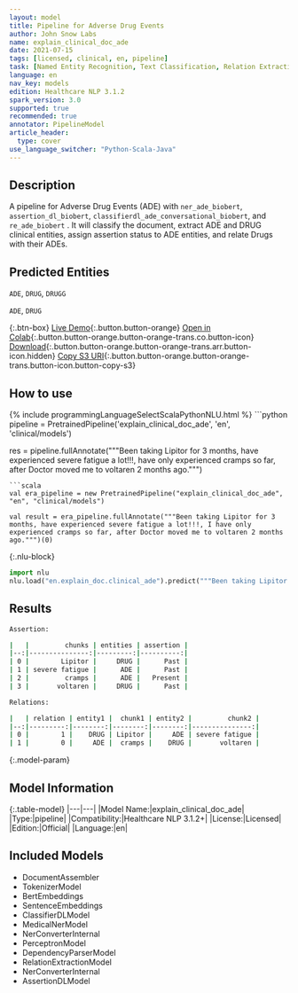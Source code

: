 ```yaml
---
layout: model
title: Pipeline for Adverse Drug Events
author: John Snow Labs
name: explain_clinical_doc_ade
date: 2021-07-15
tags: [licensed, clinical, en, pipeline]
task: [Named Entity Recognition, Text Classification, Relation Extraction, Pipeline Healthcare]
language: en
nav_key: models
edition: Healthcare NLP 3.1.2
spark_version: 3.0
supported: true
recommended: true
annotator: PipelineModel
article_header:
  type: cover
use_language_switcher: "Python-Scala-Java"
---
```


## Description

A pipeline for Adverse Drug Events (ADE) with `ner_ade_biobert`, `assertion_dl_biobert`, `classifierdl_ade_conversational_biobert`, and `re_ade_biobert` . It will classify the document, extract ADE and DRUG clinical entities, assign assertion status to ADE entities, and relate Drugs with their ADEs.


## Predicted Entities

`ADE`, `DRUG`, `DRUGG`

`ADE`, `DRUG`


{:.btn-box}
[Live Demo](https://demo.johnsnowlabs.com/healthcare/ADE/){:.button.button-orange}
[Open in Colab](https://github.com/JohnSnowLabs/spark-nlp-workshop/blob/master/tutorials/Certification_Trainings/Healthcare/16.Adverse_Drug_Event_ADE_NER_and_Classifier.ipynb){:.button.button-orange.button-orange-trans.co.button-icon}
[Download](https://s3.amazonaws.com/auxdata.johnsnowlabs.com/clinical/models/explain_clinical_doc_ade_en_3.1.2_3.0_1626380200755.zip){:.button.button-orange.button-orange-trans.arr.button-icon.hidden}
[Copy S3 URI](s3://auxdata.johnsnowlabs.com/clinical/models/explain_clinical_doc_ade_en_3.1.2_3.0_1626380200755.zip){:.button.button-orange.button-orange-trans.button-icon.button-copy-s3}

## How to use



<div class="tabs-box" markdown="1">
{% include programmingLanguageSelectScalaPythonNLU.html %}
```python
pipeline = PretrainedPipeline('explain_clinical_doc_ade', 'en', 'clinical/models')

res = pipeline.fullAnnotate("""Been taking Lipitor for 3 months, have experienced severe fatigue a lot!!!, have only experienced cramps so far, after Doctor moved me to voltaren 2 months ago.""")


```
```scala
val era_pipeline = new PretrainedPipeline("explain_clinical_doc_ade", "en", "clinical/models")

val result = era_pipeline.fullAnnotate("""Been taking Lipitor for 3 months, have experienced severe fatigue a lot!!!, I have only experienced cramps so far, after Doctor moved me to voltaren 2 months ago.""")(0)

```


{:.nlu-block}
```python
import nlu
nlu.load("en.explain_doc.clinical_ade").predict("""Been taking Lipitor for 3 months, have experienced severe fatigue a lot!!! , I have only experienced cramps so far, after Doctor moved me to voltaren 2 months ago.""")
```

</div>

## Results

```bash
Assertion:

|   |         chunks | entities | assertion |
|--:|---------------:|---------:|----------:|
| 0 |        Lipitor |     DRUG |      Past |
| 1 | severe fatigue |      ADE |      Past |
| 2 |         cramps |      ADE |   Present |
| 3 |       voltaren |     DRUG |      Past |

Relations:

|   | relation | entity1 |  chunk1 | entity2 |         chunk2 |
|--:|---------:|--------:|--------:|--------:|---------------:|
| 0 |        1 |    DRUG | Lipitor |     ADE | severe fatigue |
| 1 |        0 |     ADE |  cramps |    DRUG |       voltaren |

```

{:.model-param}
## Model Information

{:.table-model}
|---|---|
|Model Name:|explain_clinical_doc_ade|
|Type:|pipeline|
|Compatibility:|Healthcare NLP 3.1.2+|
|License:|Licensed|
|Edition:|Official|
|Language:|en|

## Included Models

- DocumentAssembler
- TokenizerModel
- BertEmbeddings
- SentenceEmbeddings
- ClassifierDLModel
- MedicalNerModel
- NerConverterInternal
- PerceptronModel
- DependencyParserModel
- RelationExtractionModel
- NerConverterInternal
- AssertionDLModel
